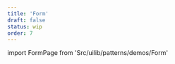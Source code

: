 ```yaml
---
title: 'Form'
draft: false
status: wip
order: 7
---
```


<!--
  ATTENTION: This file is auto generated by using "makeDemosFactory".
  Do not change the content!
-->

import FormPage from 'Src/uilib/patterns/demos/Form'

<FormPage />

